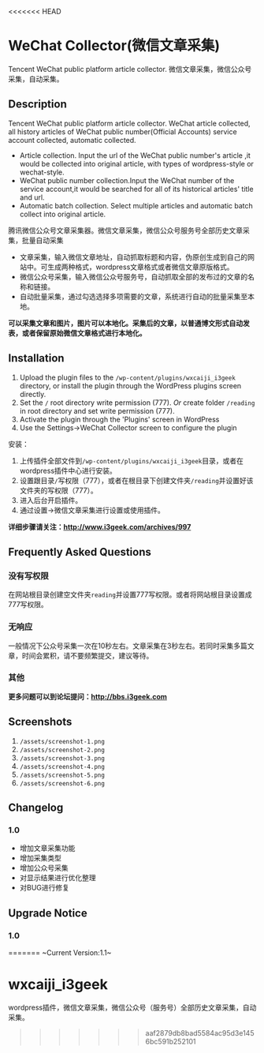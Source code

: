 <<<<<<< HEAD
# WeChat Collector(微信文章采集)
Tencent WeChat public platform article collector. 微信文章采集，微信公众号采集，自动采集。

## Description 

Tencent WeChat public platform article collector. WeChat article collected, all history articles of WeChat public number(Official Accounts) service account collected, automatic collected.

*   Article collection. Input the url of the WeChat public number's article ,it would be collected into original article, with types of wordpress-style or wechat-style.
*   WeChat public number collection.Input the WeChat number of the service account,it would be searched for all of its historical articles' title and url.
*   Automatic batch collection.  Select multiple articles and automatic batch collect into original article.

腾讯微信公众号文章采集器。微信文章采集，微信公众号服务号全部历史文章采集，批量自动采集

*   文章采集，输入微信文章地址，自动抓取标题和内容，伪原创生成到自己的网站中。可生成两种格式，wordpress文章格式或者微信文章原版格式。
*   微信公众号采集，输入微信公众号服务号，自动抓取全部的发布过的文章的名称和链接。
*   自动批量采集，通过勾选选择多项需要的文章，系统进行自动的批量采集至本地。

**可以采集文章和图片，图片可以本地化。采集后的文章，以普通博文形式自动发表，或者保留原始微信文章格式进行本地化。**

## Installation

1. Upload the plugin files to the `/wp-content/plugins/wxcaiji_i3geek` directory, or install the plugin through the WordPress plugins screen directly.
2. Set the `/` root directory write permission (777). *Or* create folder `/reading` in root directory and set write permission (777).
3. Activate the plugin through the 'Plugins' screen in WordPress
4. Use the Settings->WeChat Collector screen to configure the plugin

安装：

1. 上传插件全部文件到`/wp-content/plugins/wxcaiji_i3geek`目录，或者在wordpress插件中心进行安装。
2. 设置跟目录`/`写权限（777），或者在根目录下创建文件夹`/reading`并设置好该文件夹的写权限（777）。
3. 进入后台开启插件。
4. 通过设置->微信文章采集进行设置或使用插件。

**详细步骤请关注：http://www.i3geek.com/archives/997**

## Frequently Asked Questions 

### 没有写权限 

在网站根目录创建空文件夹`reading`并设置777写权限。或者将网站根目录设置成777写权限。

### 无响应 

一般情况下公众号采集一次在10秒左右。文章采集在3秒左右。若同时采集多篇文章，时间会累积，请不要频繁提交，建议等待。

### 其他 

**更多问题可以到论坛提问：http://bbs.i3geek.com**

## Screenshots 

1. `/assets/screenshot-1.png`
2. `/assets/screenshot-2.png`
3. `/assets/screenshot-3.png`
4. `/assets/screenshot-4.png`
5. `/assets/screenshot-5.png`
6. `/assets/screenshot-6.png`

## Changelog

### 1.0
* 增加文章采集功能
* 增加采集类型
* 增加公众号采集
* 对显示结果进行优化整理
* 对BUG进行修复

## Upgrade Notice

### 1.0 
=======
~Current Version:1.1~
# wxcaiji_i3geek
wordpress插件，微信文章采集，微信公众号（服务号）全部历史文章采集，自动采集。
>>>>>>> aaf2879db8bad5584ac95d3e1456bc591b252101

